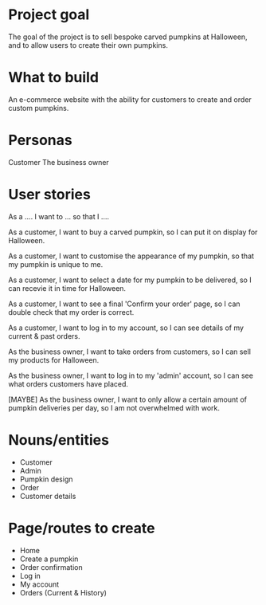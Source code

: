 # Project goal

The goal of the project is to sell bespoke carved pumpkins at Halloween, and to allow users to create their own pumpkins.

# What to build

An e-commerce website with the ability for customers to create and order custom pumpkins.

# Personas

Customer
The business owner

# User stories

As a .... I want to ... so that I ....

As a customer, I want to buy a carved pumpkin, so I can put it on display for Halloween.

As a customer, I want to customise the appearance of my pumpkin, so that my pumpkin is unique to me.

As a customer, I want to select a date for my pumpkin to be delivered, so I can recevie it in time for Halloween.

As a customer, I want to see a final 'Confirm your order' page, so I can double check that my order is correct.

As a customer, I want to log in to my account, so I can see details of my current & past orders.


As the business owner, I want to take orders from customers, so I can sell my products for Halloween.

As the business owner, I want to log in to my 'admin' account, so I can see what orders customers have placed.

[MAYBE] As the business owner, I want to only allow a certain amount of pumpkin deliveries per day, so I am not overwhelmed with work.


# Nouns/entities

* Customer
* Admin
* Pumpkin design
* Order
* Customer details

# Page/routes to create

* Home
* Create a pumpkin
* Order confirmation
* Log in
* My account
* Orders (Current & History)



